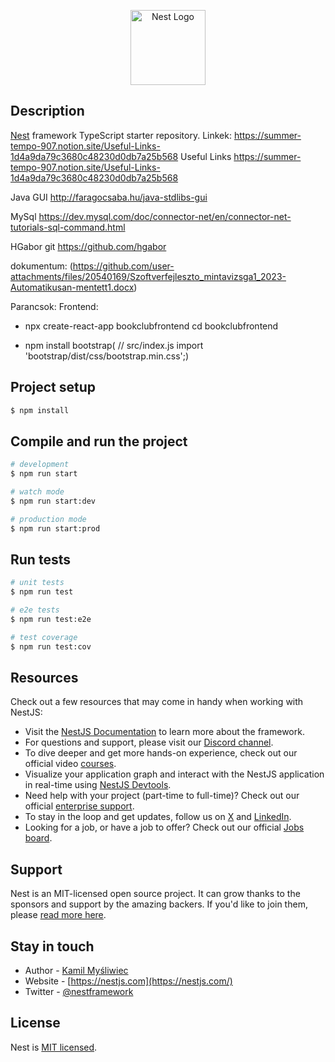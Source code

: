 <p align="center">
  <a href="http://nestjs.com/" target="blank"><img src="https://nestjs.com/img/logo-small.svg" width="120" alt="Nest Logo" /></a>
</p>


## Description

[Nest](https://github.com/nestjs/nest) framework TypeScript starter repository.
Linkek:
https://summer-tempo-907.notion.site/Useful-Links-1d4a9da79c3680c48230d0db7a25b568
Useful Links
https://summer-tempo-907.notion.site/Useful-Links-1d4a9da79c3680c48230d0db7a25b568

Java GUI
http://faragocsaba.hu/java-stdlibs-gui

MySql
https://dev.mysql.com/doc/connector-net/en/connector-net-tutorials-sql-command.html

HGabor git
https://github.com/hgabor

dokumentum: (https://github.com/user-attachments/files/20540169/Szoftverfejleszto_mintavizsga1_2023-Automatikusan-mentett1.docx)


Parancsok:
Frontend:
- npx create-react-app bookclubfrontend
  cd bookclubfrontend
  
- npm install bootstrap( // src/index.js import 'bootstrap/dist/css/bootstrap.min.css';)





## Project setup

```bash
$ npm install
```

## Compile and run the project

```bash
# development
$ npm run start

# watch mode
$ npm run start:dev

# production mode
$ npm run start:prod
```

## Run tests

```bash
# unit tests
$ npm run test

# e2e tests
$ npm run test:e2e

# test coverage
$ npm run test:cov
```

## Resources

Check out a few resources that may come in handy when working with NestJS:

- Visit the [NestJS Documentation](https://docs.nestjs.com) to learn more about the framework.
- For questions and support, please visit our [Discord channel](https://discord.gg/G7Qnnhy).
- To dive deeper and get more hands-on experience, check out our official video [courses](https://courses.nestjs.com/).
- Visualize your application graph and interact with the NestJS application in real-time using [NestJS Devtools](https://devtools.nestjs.com).
- Need help with your project (part-time to full-time)? Check out our official [enterprise support](https://enterprise.nestjs.com).
- To stay in the loop and get updates, follow us on [X](https://x.com/nestframework) and [LinkedIn](https://linkedin.com/company/nestjs).
- Looking for a job, or have a job to offer? Check out our official [Jobs board](https://jobs.nestjs.com).

## Support

Nest is an MIT-licensed open source project. It can grow thanks to the sponsors and support by the amazing backers. If you'd like to join them, please [read more here](https://docs.nestjs.com/support).

## Stay in touch

- Author - [Kamil Myśliwiec](https://twitter.com/kammysliwiec)
- Website - [https://nestjs.com](https://nestjs.com/)
- Twitter - [@nestframework](https://twitter.com/nestframework)

## License

Nest is [MIT licensed](https://github.com/nestjs/nest/blob/master/LICENSE).
